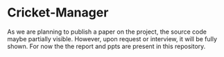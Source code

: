 # Cricket-Manager 
As we are planning to publish a paper on the project, the source code maybe partially visible. However, upon request or interview, it will be fully shown.
For now the the report and ppts are present in this repository.
